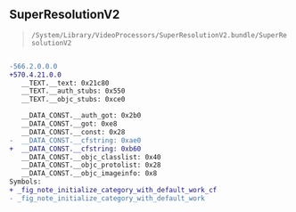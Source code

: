 ## SuperResolutionV2

> `/System/Library/VideoProcessors/SuperResolutionV2.bundle/SuperResolutionV2`

```diff

-566.2.0.0.0
+570.4.21.0.0
   __TEXT.__text: 0x21c80
   __TEXT.__auth_stubs: 0x550
   __TEXT.__objc_stubs: 0xce0

   __DATA_CONST.__auth_got: 0x2b0
   __DATA_CONST.__got: 0xe8
   __DATA_CONST.__const: 0x28
-  __DATA_CONST.__cfstring: 0xae0
+  __DATA_CONST.__cfstring: 0xb60
   __DATA_CONST.__objc_classlist: 0x40
   __DATA_CONST.__objc_protolist: 0x28
   __DATA_CONST.__objc_imageinfo: 0x8
Symbols:
+ _fig_note_initialize_category_with_default_work_cf
- _fig_note_initialize_category_with_default_work

```

